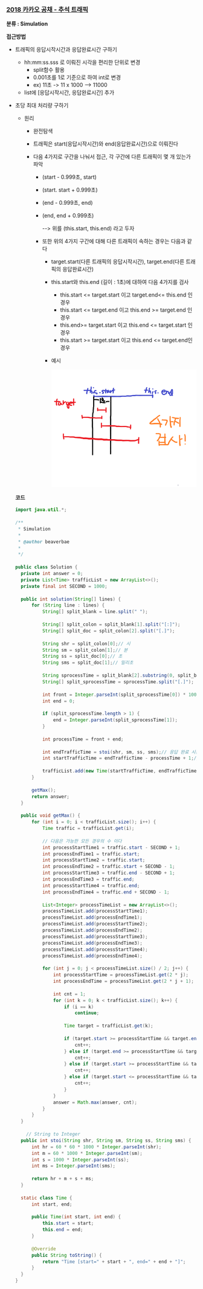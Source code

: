 ### [2018 카카오 공채 - 추석 트래픽](https://programmers.co.kr/learn/courses/30/lessons/17676)

**분류 : Simulation**



**접근방법**

- 트래픽의 응답시작시간과 응답완료시간 구하기

  - hh:mm:ss.sss 로 이뤄진 시각을 편리한 단위로 변경
    - split함수 활용
    - 0.001초를 1로 기준으로 하여 int로 변경
    - ex) 11초 -> 11 x 1000 --> 11000
  - list에 [응답시작시간, 응답완료시간] 추가

- 초당 최대 처리량 구하기

  - 원리

    - 완전탐색

    - 트래픽은 start(응답시작시간)와 end(응답완료시간)으로 이뤄진다

    - 다음 4가지로 구간을 나눠서 접근,  각 구간에 다른 트래픽이 몇 개 있는가 파악

      - (start - 0.999초, start)

      - (start. start + 0.999초)

      - (end - 0.999초, end)

      - (end, end + 0.999초)

        --> 위를 (this.start, this.end) 라고 두자

      - 또한 위의 4가지 구간에 대해 다른 트래픽이 속하는 경우는 다음과 같다

        - target.start(다른 트래픽의 응답시작시간), target.end(다른 트래픽의 응답완료시간)
        - this.start와 this.end (길이 : 1초)에 대하여 다음 4가지를 검사
          - this.start <= target.start 이고 target.end<= this.end 인 경우
          - this.start <= target.end 이고 this.end >= target.end 인 경우
          - this.end>= target.start 이고 this.end <= target.start 인 경우
          - this.start >= target.start 이고 this.end <= target.end인 경우

        - 예시

          <div>
              <img src = "../../Images/추석_트래픽.png">
          </div>

          

  **코드**

  ```java
  import java.util.*;
  
  /**
   * Simulation
   * 
   * @author beaverbae
   *
   */
  
  public class Solution {
  	private int answer = 0;
  	private List<Time> trafficList = new ArrayList<>();
  	private final int SECOND = 1000;
  
  	public int solution(String[] lines) {
  		for (String line : lines) {
  			String[] split_blank = line.split(" ");
  
  			String[] split_colon = split_blank[1].split("[:]");
  			String[] split_doc = split_colon[2].split("[.]");
  
  			String shr = split_colon[0];// 시
  			String sm = split_colon[1];// 분
  			String ss = split_doc[0];// 초
  			String sms = split_doc[1];// 밀리초
  
  			String sprocessTime = split_blank[2].substring(0, split_blank[2].length() - 1);
  			String[] split_sprocessTime = sprocessTime.split("[.]");
  
  			int front = Integer.parseInt(split_sprocessTime[0]) * 1000;
  			int end = 0;
  
  			if (split_sprocessTime.length > 1) {
  				end = Integer.parseInt(split_sprocessTime[1]);
  			}
  
  			int processTime = front + end;
  
  			int endTrafficTime = stoi(shr, sm, ss, sms);// 응답 완료 시간
  			int startTrafficTime = endTrafficTime - processTime + 1;// 응답 시작 시작
  
  			trafficList.add(new Time(startTrafficTime, endTrafficTime));
  		}
  
  		getMax();
  		return answer;
  	}
  
  	public void getMax() {
  		for (int i = 0; i < trafficList.size(); i++) {
  			Time traffic = trafficList.get(i);
  			
  			// 다음은 가능한 모든 경우의 수 이다
  			int processStartTime1 = traffic.start - SECOND + 1;
  			int processEndTime1 = traffic.start;
  			int processStartTime2 = traffic.start;
  			int processEndTime2 = traffic.start + SECOND - 1;
  			int processStartTime3 = traffic.end - SECOND + 1;
  			int processEndTime3 = traffic.end;
  			int processStartTime4 = traffic.end;
  			int processEndTime4 = traffic.end + SECOND - 1;
  
  			List<Integer> processTimeList = new ArrayList<>();
  			processTimeList.add(processStartTime1);
  			processTimeList.add(processEndTime1);
  			processTimeList.add(processStartTime2);
  			processTimeList.add(processEndTime2);
  			processTimeList.add(processStartTime3);
  			processTimeList.add(processEndTime3);
  			processTimeList.add(processStartTime4);
  			processTimeList.add(processEndTime4);
  
  			for (int j = 0; j < processTimeList.size() / 2; j++) {
  				int processStartTime = processTimeList.get(2 * j);
  				int processEndTime = processTimeList.get(2 * j + 1);
  
  				int cnt = 1;
  				for (int k = 0; k < trafficList.size(); k++) {
  					if (i == k)
  						continue;
  
  					Time target = trafficList.get(k);
  
  					if (target.start >= processStartTime && target.end <= processEndTime) {
  						cnt++;
  					} else if (target.end >= processStartTime && target.end <= processEndTime) {
  						cnt++;
  					} else if (target.start >= processStartTime && target.start <= processEndTime) {
  						cnt++;
  					} else if (target.start <= processStartTime && target.end >= processEndTime) {
  						cnt++;
  					}
  				}
  				answer = Math.max(answer, cnt);
  			}
  		}
  	}
  	
      // String to Integer
  	public int stoi(String shr, String sm, String ss, String sms) {
  		int hr = 60 * 60 * 1000 * Integer.parseInt(shr);
  		int m = 60 * 1000 * Integer.parseInt(sm);
  		int s = 1000 * Integer.parseInt(ss);
  		int ms = Integer.parseInt(sms);
  
  		return hr + m + s + ms;
  	}
  
  	static class Time {
  		int start, end;
  
  		public Time(int start, int end) {
  			this.start = start;
  			this.end = end;
  		}
  
  		@Override
  		public String toString() {
  			return "Time [start=" + start + ", end=" + end + "]";
  		}
  	}
  }
  ```

  